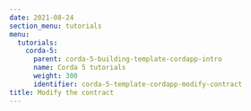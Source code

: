 ```yaml
---
date: 2021-08-24
section_menu: tutorials
menu:
  tutorials:
    corda-5:
      parent: corda-5-building-template-cordapp-intro
      name: Corda 5 tutorials
      weight: 300
      identifier: corda-5-template-cordapp-modify-contract
title: Modify the contract
---
```

